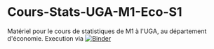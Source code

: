 # Cours-Stats-UGA-M1-Eco-S1
Matériel pour le cours de statistiques de M1 à l'UGA, au département d'économie.
Execution via [![Binder](https://mybinder.org/badge_logo.svg)](https://mybinder.org/v2/gh/MWUrda/Cours-Stats-UGA-M1-Eco-S1/HEAD)
